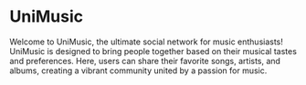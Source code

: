 # UniMusic
Welcome to UniMusic, the ultimate social network for music enthusiasts! UniMusic is designed to bring people together based on their musical tastes and preferences. Here, users can share their favorite songs, artists, and albums, creating a vibrant community united by a passion for music.
